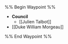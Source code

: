 %% Begin Waypoint %%
- **Council**
	- [[Julien Talbot]]
- [[Duke William Morgeau]]

%% End Waypoint %%
